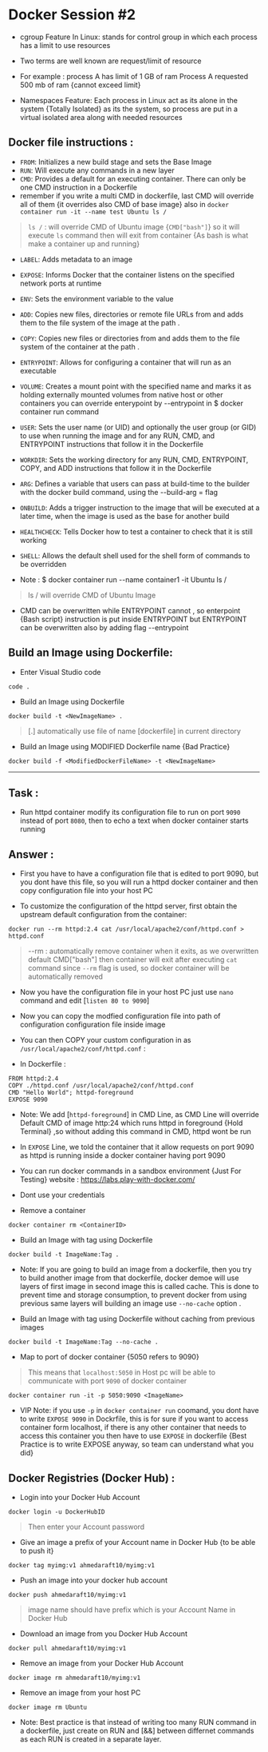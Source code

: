 # Docker Session #2


- cgroup Feature In Linux: stands for control group in which each process has a limit
to use resources
- Two terms are well known are request/limit of resource
- For example : process A has limit of 1 GB of ram
Process A requested 500 mb of ram {cannot exceed limit}

- Namespaces Feature: Each process in Linux act as its alone in the
system {Totally Isolated} as its the system, so process are put in
a virtual isolated area along with needed resources


Docker file instructions :
---------------------------

- ```FROM```: Initializes a new build stage and sets the Base Image
- ```RUN```: Will execute any commands in a new layer
- ```CMD```: Provides a default for an executing container. There can only be one
CMD instruction in a Dockerfile
- remember if you write a multi CMD in dockerfile,
last CMD will override all of them {it overrides also CMD of base image}
also in ```docker container run -it --name test Ubuntu ls /```
> ```ls /``` : will override CMD of Ubuntu image {```CMD["bash"]```} so it will execute ```ls``` command
then will exit from container {As bash is what make a container up and running}
- ```LABEL```: Adds metadata to an image
- ```EXPOSE```: Informs Docker that the container listens on the specified network ports at runtime
- ```ENV```: Sets the environment variable <key> to the value <value>
- ```ADD```: Copies new files, directories or remote file URLs from <src> and adds them to the file system of the image at the path <dest>.
- ```COPY```: Copies new files or directories from <src> and adds them to the file system of the container at the path <dest>.
- ```ENTRYPOINT```: Allows for configuring a container that will run as an executable
- ```VOLUME```: Creates a mount point with the specified name and marks it as holding externally mounted volumes from native host or other containers
you can override enterypoint by --entrypoint in $ docker container run command

- ```USER```: Sets the user name (or UID) and optionally the user group (or GID) to use when running the image and for any RUN, CMD,
and ENTRYPOINT instructions that follow it in the Dockerfile
- ```WORKDIR```: Sets the working directory for any RUN, CMD, ENTRYPOINT, COPY, and ADD instructions that follow it in the Dockerfile
- ```ARG```: Defines a variable that users can pass at build-time to the builder with the docker build command, using the --build-arg <varname>=<value> flag
- ```ONBUILD```: Adds a trigger instruction to the image that will be executed at a later time, when the image is used as the base for another build
- ```HEALTHCHECK```: Tells Docker how to test a container to check that it is still working
- ```SHELL```: Allows the default shell used for the shell form of commands to be overridden

- Note : $ docker container run --name container1 -it Ubuntu ls /
> ls / will override CMD of Ubuntu Image
- CMD can be overwritten while ENTRYPOINT cannot , so enterpoint {Bash script} instruction is put inside ENTRYPOINT
but ENTRYPOINT can be overwritten also by adding flag --entrypoint



Build an Image using Dockerfile:
--------------------------------

- Enter Visual Studio code
```
code .
```

- Build an Image using Dockerfile
```
docker build -t <NewImageName> .
```
>[.] automatically use file of name [dockerfile] in current directory


- Build an Image using MODIFIED Dockerfile name {Bad Practice}
```
docker build -f <ModifiedDockerFileName> -t <NewImageName>
```

-----
Task :
-----

- Run httpd container modify its configuration file to run on port ```9090```
instead of port ```8080```, then to echo a text when docker container starts running

Answer :
-------

- First you have to have a configuration file that is edited to port 9090, but you dont
have this file, so you will run a httpd docker container and then copy configuration file
into your host PC

- To customize the configuration of the httpd server, first obtain the upstream default configuration from the container:
```
docker run --rm httpd:2.4 cat /usr/local/apache2/conf/httpd.conf > httpd.conf
```
> --rm : automatically remove container when it exits, as we overwritten default
CMD["bash"] then container will exit after executing ```cat``` command since ```--rm```
flag is used, so docker container will be automatically removed
  
- Now you have the configuration file in your host PC just use ```nano``` command and edit [```listen 80 to 9090```]

- Now you can copy the modfied configuration file into path of configuration configuration file
inside image
- You can then COPY your custom configuration in as ```/usr/local/apache2/conf/httpd.conf``` :

- In Dockerfile :
```
FROM httpd:2.4
COPY ./httpd.conf /usr/local/apache2/conf/httpd.conf
CMD "Hello World"; httpd-foreground
EXPOSE 9090
```

- Note: We add [```httpd-foreground```] in CMD Line, as CMD Line will override
Default CMD of image http:24 which runs httpd in foreground {Hold Terminal}
,so without adding this command in CMD, httpd wont be run

- In ```EXPOSE``` Line, we told the container that it allow requests on port 9090
as httpd is running inside a docker container having port 9090


- You can run docker commands in a sandbox environment {Just For Testing}
website : https://labs.play-with-docker.com/
- Dont use your credentials


- Remove a container
```
docker container rm <ContainerID>
```

- Build an Image with tag using Dockerfile
```
docker build -t ImageName:Tag .
```
  
- Note: If you are going to build an image from a dockerfile, then you try to
build another image from that dockerfile, docker demoe will use layers of
first image in second image this is called cache. This is done to prevent time
and storage consumption, to prevent docker from using previous same layers will building
an image use ```--no-cache``` option .


- Build an Image with tag using Dockerfile without caching from previous images
```
docker build -t ImageName:Tag --no-cache .
```

- Map to port of docker container {5050 refers to 9090}
> This means that ```localhost:5050``` in Host pc will be able to communicate
with port ```9090``` of docker container
```
docker container run -it -p 5050:9090 <ImageName>
```

- VIP Note: if you use ```-p``` in ```docker container run``` coomand, you dont have to write
```EXPOSE 9090``` in Dockrfile, this is for sure if you want to access container
form localhost, if there is any other container that needs to access this container
you then have to use ```EXPOSE``` in dockerfile
{Best Practice is to write EXPOSE anyway, so team can understand what you did}


  
Docker Registries (Docker Hub) :
--------------------------------
  
- Login into your Docker Hub Account
```
docker login -u DockerHubID
```
> Then enter your Account password

- Give an image a prefix of your Account name in Docker Hub {to be able to push it}
```
docker tag myimg:v1 ahmedaraft10/myimg:v1
```
  
- Push an image into your docker hub account
```
docker push ahmedaraft10/myimg:v1
```
> image name should have prefix which is your Account Name in Docker Hub


- Download an image from you Docker Hub Account
```
docker pull ahmedaraft10/myimg:v1
```


- Remove an image from your Docker Hub Account
```
docker image rm ahmedaraft10/myimg:v1
```
  
- Remove an image from your host PC
```
docker image rm Ubuntu
```
  
- Note: Best practice is that instead of writing too many RUN command in
a dockerfile, just create on RUN and [&&] between differnet commands
as each RUN is created in a separate layer.
